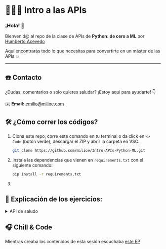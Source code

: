 # 🚀👩‍💻 Intro a las APIs

### ¡Hola! 🌟

Bienvenid@ al repo de la clase de APIs de **Python: de cero a ML** por [Humberto Acevedo](https://github.com/BetoACE)

Aquí encontrarás todo lo que necesitas para convertirte en un máster de las APIs 💥

---

## ☎️ Contacto

¿Dudas, comentarios o solo quieres saludar? ¡Estoy aquí para ayudarte! 👇

✉️ **Email:** [emilio@milioe.com](mailto:emilio@milioe.com)  



## 🛠️ ¿Cómo correr los códigos?

1. Clona este repo, corre este comando en tu terminal o da click en `<> Code` (botón verde), descargar el ZIP y abrir la carpeta en VSC.
   ```bash
   git clone https://github.com/milioe/Intro-APIs-Python-ML.git
   ```
2. Instala las dependencias que vienen en `requirements.txt` con el siguiente comando:
   ```bash
   pip install -r requirements.txt
   ```
3. 


## 🧠 Explicación de los ejercicios:
<details>
  <summary>API de saludo</summary>

  En este primer script, el propósito es...

  ```python
  print("¡Hola mundo!")
  ```
</details> 


## 🎧 Chill & Code
Mientras creaba los contenidos de esta sesión escuchaba [este EP](https://open.spotify.com/intl-es/album/353uBBfNLMFgXDJkTWSpWe?si=w0o0_HOOTF-MIjuiRbPMJA)
